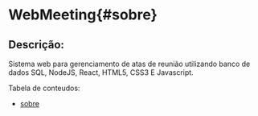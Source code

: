 # WebMeeting{#sobre} 

## Descrição: 
Sistema web para gerenciamento de atas de reunião utilizando banco de dados SQL, NodeJS, React, HTML5, CSS3 E Javascript.


Tabela de conteudos:
<!--ts-->
   * [sobre](#sobre)
<!--te-->
